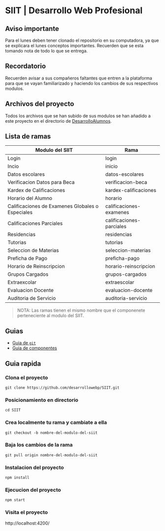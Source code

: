 # SIIT | Desarrollo Web Profesional


## Aviso importante
Para el lunes deben tener clonado el repositorio en su computadora, ya que se explicara el
lunes conceptos importantes. Recuerden que se esta tomando nota de todo lo que se entrega.


## Recordatorio
Recuerden avisar a sus compañeros faltantes que entren a la plataforma para que se vayan
familiarizado y haciendo los cambios de sus respectivos modulos.


## Archivos del proyecto
Todos los archivos que se han subido de sus modulos se han añadido a este proyecto
en el directorio de [DesarrolloAlumnos](DesarrolloAlumnos).


## Lista de ramas
|Modulo del SIIT|Rama|
|---|---|
|Login|login|
|Incio|inicio|
|Datos escolares|datos-escolares|
|Verificacion Datos para Beca|verificacion-beca|
|Kardex de Calificaciones|kardex-calificaciones|
|Horario del Alumno|horario|
|Calificaciones de Examenes Globales o Especiales|calificaciones-examenes|
|Calificaciones Parciales|calificaciones-parciales|
|Residencias|residencias|
|Tutorias|tutorias|
|Seleccion de Materias|seleccion-materias|
|Preficha de Pago|preficha-pago|
|Horario de Reinscripcion|horario-reinscripcion|
|Grupos Cargados|grupos-cargados|
|Extraexcolar|extraescolar|
|Evaluacion Docente|evaluacion-docente|
|Auditoria de Servicio|auditoria-servicio|

> NOTA: Las ramas tienen el mismo nombre que el componenete perteneciente al modulo del SIIT.


## Guias
- [Guia de `git`](guias/git.md)
- [Guia de componentes](guias/componentes.md)


## Guia rapida

### Clona el proyecto
```
git clone https://github.com/desarrollowebp/SIIT.git
```

### Posicionamiento en directorio
```
cd SIIT
```

### Crea localmente tu rama y cambiate a ella
```
git checkout -b nombre-del-modulo-del-siit
```

### Baja los cambios de la rama
```
git pull origin nombre-del-modulo-del-siit
```

### Instalacion del proyecto
```
npm install
```

### Ejecucion del proyecto
```
npm start
```

### Visita el proyecto
http://localhost:4200/
